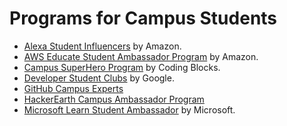 # Programs for Campus Students

* [Alexa Student Influencers](https://developer.amazon.com/en-IN/alexa/alexa-student-influencer) by Amazon.
* [AWS Educate Student Ambassador Program](https://aws.amazon.com/education/awseducate/student-ambassador-program/) by Amazon.
* [Campus SuperHero Program](https://codingblocks.com/campus-ambassador-program.html) by Coding Blocks.
* [Developer Student Clubs](https://developers.google.com/community/dsc) by Google.
* [GitHub Campus Experts](https://education.github.com/students/experts)
* [HackerEarth Campus Ambassador Program](https://www.hackerearth.com/docs/wiki/campus/introduction/)
* [Microsoft Learn Student Ambassador](https://studentambassadors.microsoft.com/en-us) by Microsoft.
